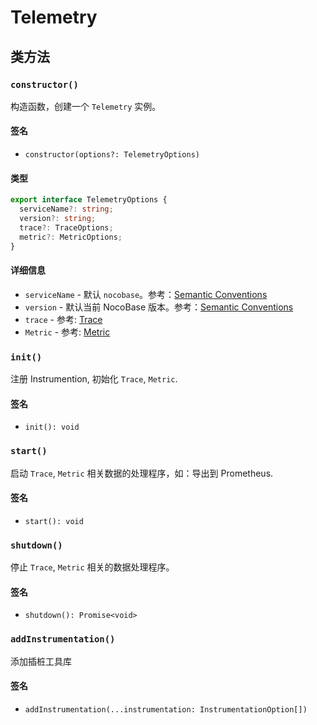 # Telemetry

## 类方法

### `constructor()`

构造函数，创建一个 `Telemetry` 实例。

#### 签名

- `constructor(options?: TelemetryOptions)`

#### 类型

```ts
export interface TelemetryOptions {
  serviceName?: string;
  version?: string;
  trace?: TraceOptions;
  metric?: MetricOptions;
}
```

#### 详细信息

- `serviceName` - 默认 `nocobase`。参考：<a href="https://opentelemetry.io/docs/specs/semconv/resource/#service" target="_blank">Semantic Conventions</a>
- `version` - 默认当前 NocoBase 版本。参考：<a href="https://opentelemetry.io/docs/specs/semconv/resource/#service" target="_blank">Semantic Conventions</a>
- `trace` - 参考: [Trace](./trace.md)
- `Metric` - 参考: [Metric](./metric.md)

### `init()`

注册 Instrumention, 初始化 `Trace`, `Metric`.

#### 签名

- `init(): void`

### `start()`

启动 `Trace`, `Metric` 相关数据的处理程序，如：导出到 Prometheus.

#### 签名

- `start(): void`

### `shutdown()`

停止 `Trace`, `Metric` 相关的数据处理程序。

#### 签名

- `shutdown(): Promise<void>`

### `addInstrumentation()`

添加插桩工具库

#### 签名

- `addInstrumentation(...instrumentation: InstrumentationOption[])`
